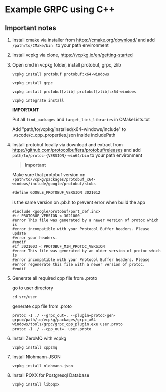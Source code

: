 # Example GRPC using C++

## Important notes

1. Install cmake via installer from https://cmake.org/download/ and add  ```/path/to/CMake/bin ``` to your path environment
   
2. Install vcpkg via clone, https://vcpkg.io/en/getting-started
   
3. Open cmd in vcpkg folder, install protobuf, grpc, zlib

    ```
    vcpkg install protobuf protobuf:x64-windows
    ```
    
    ```
    vcpkg install grpc
    ```
    
    ```
    vcpkg install protobuf[zlib] protobuf[zlib]:x64-windows
    ```
    
    ```
    vcpkg integrate install
    ```
    
    **IMPORTANT**
    
    Put all ```find_packages``` and ```target_link_libraries``` in CMakeLists.txt
    
    Add "path/to/vcpkg/installed/x64-windows/include" to .vscode/c_cpp_properties.json inside includePath

4. Install protobuf locally via download and extract from https://github.com/protocolbuffers/protobuf/releases and add  ```path/to/protoc-{VERSION}-win64/bin``` to your path environment 

    >**Important**
    
    Make sure that protobuf version on  ```/path/to/vcpkg/packages/protobuf_x64-windows/include/google/protobuf/stubs```
    
    ```
    #define GOOGLE_PROTOBUF_VERSION 3021012
    ```

    is the same version on .pb.h to prevent error when build the app
    
    ```
    #include <google/protobuf/port_def.inc>
    #if PROTOBUF_VERSION < 3021000
    #error This file was generated by a newer version of protoc which is
    #error incompatible with your Protocol Buffer headers. Please update
    #error your headers.
    #endif
    #if 3021003 < PROTOBUF_MIN_PROTOC_VERSION
    #error This file was generated by an older version of protoc which is
    #error incompatible with your Protocol Buffer headers. Please
    #error regenerate this file with a newer version of protoc.
    #endif
    ```

5. Generate all required cpp file from .proto 

    go to user directory

    ```
    cd src/user
    ```

    generate cpp file from .proto
    ```
    protoc -I ./ --grpc_out=. --plugin=protoc-gen-grpc=/path/to/vcpkg/packages/grpc_x64-windows/tools/grpc/grpc_cpp_plugin.exe user.proto
    protoc -I ./ --cpp_out=. user.proto
    ```
6. Install ZeroMQ with vcpkg

    ```
    vcpkg install cppzmq
    ```
    
7. Install Nlohmann-JSON
    ```
    vcpkg install nlohmann-json
    ```

8. Install PQXX for Postgresql Database
    ```
    vcpkg install libpqxx
